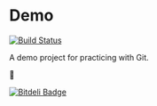 # Demo

[![Build Status](https://api.travis-ci.org/kaezarrex/demo.png)](https://travis-ci.org/kaezarrex/demo)

A demo project for practicing with Git.

:rooster:


[![Bitdeli Badge](https://d2weczhvl823v0.cloudfront.net/kaezarrex/demo/trend.png)](https://bitdeli.com/free "Bitdeli Badge")

